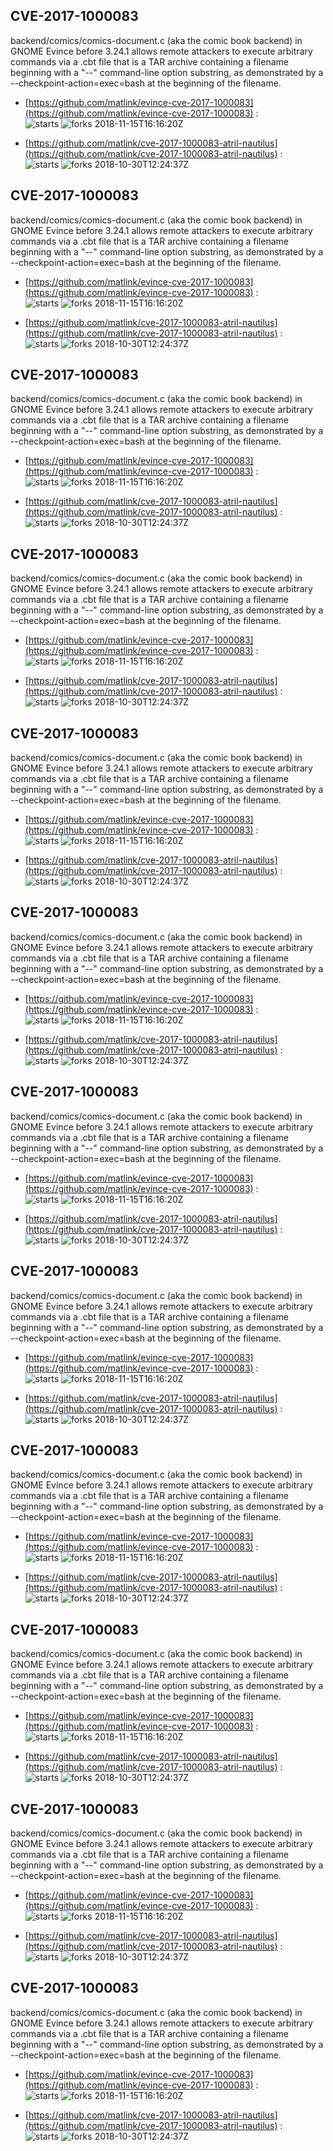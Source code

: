 ## CVE-2017-1000083
 backend/comics/comics-document.c (aka the comic book backend) in GNOME Evince before 3.24.1 allows remote attackers to execute arbitrary commands via a .cbt file that is a TAR archive containing a filename beginning with a "--" command-line option substring, as demonstrated by a --checkpoint-action=exec=bash at the beginning of the filename.

- [https://github.com/matlink/evince-cve-2017-1000083](https://github.com/matlink/evince-cve-2017-1000083) :  
![starts](https://img.shields.io/github/stars/matlink/evince-cve-2017-1000083.svg) 
![forks](https://img.shields.io/github/forks/matlink/evince-cve-2017-1000083.svg) 
2018-11-15T16:16:20Z

- [https://github.com/matlink/cve-2017-1000083-atril-nautilus](https://github.com/matlink/cve-2017-1000083-atril-nautilus) :  
![starts](https://img.shields.io/github/stars/matlink/cve-2017-1000083-atril-nautilus.svg) 
![forks](https://img.shields.io/github/forks/matlink/cve-2017-1000083-atril-nautilus.svg) 
2018-10-30T12:24:37Z

## CVE-2017-1000083
 backend/comics/comics-document.c (aka the comic book backend) in GNOME Evince before 3.24.1 allows remote attackers to execute arbitrary commands via a .cbt file that is a TAR archive containing a filename beginning with a "--" command-line option substring, as demonstrated by a --checkpoint-action=exec=bash at the beginning of the filename.

- [https://github.com/matlink/evince-cve-2017-1000083](https://github.com/matlink/evince-cve-2017-1000083) :  
![starts](https://img.shields.io/github/stars/matlink/evince-cve-2017-1000083.svg) 
![forks](https://img.shields.io/github/forks/matlink/evince-cve-2017-1000083.svg) 
2018-11-15T16:16:20Z

- [https://github.com/matlink/cve-2017-1000083-atril-nautilus](https://github.com/matlink/cve-2017-1000083-atril-nautilus) :  
![starts](https://img.shields.io/github/stars/matlink/cve-2017-1000083-atril-nautilus.svg) 
![forks](https://img.shields.io/github/forks/matlink/cve-2017-1000083-atril-nautilus.svg) 
2018-10-30T12:24:37Z

## CVE-2017-1000083
 backend/comics/comics-document.c (aka the comic book backend) in GNOME Evince before 3.24.1 allows remote attackers to execute arbitrary commands via a .cbt file that is a TAR archive containing a filename beginning with a "--" command-line option substring, as demonstrated by a --checkpoint-action=exec=bash at the beginning of the filename.

- [https://github.com/matlink/evince-cve-2017-1000083](https://github.com/matlink/evince-cve-2017-1000083) :  
![starts](https://img.shields.io/github/stars/matlink/evince-cve-2017-1000083.svg) 
![forks](https://img.shields.io/github/forks/matlink/evince-cve-2017-1000083.svg) 
2018-11-15T16:16:20Z

- [https://github.com/matlink/cve-2017-1000083-atril-nautilus](https://github.com/matlink/cve-2017-1000083-atril-nautilus) :  
![starts](https://img.shields.io/github/stars/matlink/cve-2017-1000083-atril-nautilus.svg) 
![forks](https://img.shields.io/github/forks/matlink/cve-2017-1000083-atril-nautilus.svg) 
2018-10-30T12:24:37Z

## CVE-2017-1000083
 backend/comics/comics-document.c (aka the comic book backend) in GNOME Evince before 3.24.1 allows remote attackers to execute arbitrary commands via a .cbt file that is a TAR archive containing a filename beginning with a "--" command-line option substring, as demonstrated by a --checkpoint-action=exec=bash at the beginning of the filename.

- [https://github.com/matlink/evince-cve-2017-1000083](https://github.com/matlink/evince-cve-2017-1000083) :  
![starts](https://img.shields.io/github/stars/matlink/evince-cve-2017-1000083.svg) 
![forks](https://img.shields.io/github/forks/matlink/evince-cve-2017-1000083.svg) 
2018-11-15T16:16:20Z

- [https://github.com/matlink/cve-2017-1000083-atril-nautilus](https://github.com/matlink/cve-2017-1000083-atril-nautilus) :  
![starts](https://img.shields.io/github/stars/matlink/cve-2017-1000083-atril-nautilus.svg) 
![forks](https://img.shields.io/github/forks/matlink/cve-2017-1000083-atril-nautilus.svg) 
2018-10-30T12:24:37Z

## CVE-2017-1000083
 backend/comics/comics-document.c (aka the comic book backend) in GNOME Evince before 3.24.1 allows remote attackers to execute arbitrary commands via a .cbt file that is a TAR archive containing a filename beginning with a "--" command-line option substring, as demonstrated by a --checkpoint-action=exec=bash at the beginning of the filename.

- [https://github.com/matlink/evince-cve-2017-1000083](https://github.com/matlink/evince-cve-2017-1000083) :  
![starts](https://img.shields.io/github/stars/matlink/evince-cve-2017-1000083.svg) 
![forks](https://img.shields.io/github/forks/matlink/evince-cve-2017-1000083.svg) 
2018-11-15T16:16:20Z

- [https://github.com/matlink/cve-2017-1000083-atril-nautilus](https://github.com/matlink/cve-2017-1000083-atril-nautilus) :  
![starts](https://img.shields.io/github/stars/matlink/cve-2017-1000083-atril-nautilus.svg) 
![forks](https://img.shields.io/github/forks/matlink/cve-2017-1000083-atril-nautilus.svg) 
2018-10-30T12:24:37Z

## CVE-2017-1000083
 backend/comics/comics-document.c (aka the comic book backend) in GNOME Evince before 3.24.1 allows remote attackers to execute arbitrary commands via a .cbt file that is a TAR archive containing a filename beginning with a "--" command-line option substring, as demonstrated by a --checkpoint-action=exec=bash at the beginning of the filename.

- [https://github.com/matlink/evince-cve-2017-1000083](https://github.com/matlink/evince-cve-2017-1000083) :  
![starts](https://img.shields.io/github/stars/matlink/evince-cve-2017-1000083.svg) 
![forks](https://img.shields.io/github/forks/matlink/evince-cve-2017-1000083.svg) 
2018-11-15T16:16:20Z

- [https://github.com/matlink/cve-2017-1000083-atril-nautilus](https://github.com/matlink/cve-2017-1000083-atril-nautilus) :  
![starts](https://img.shields.io/github/stars/matlink/cve-2017-1000083-atril-nautilus.svg) 
![forks](https://img.shields.io/github/forks/matlink/cve-2017-1000083-atril-nautilus.svg) 
2018-10-30T12:24:37Z

## CVE-2017-1000083
 backend/comics/comics-document.c (aka the comic book backend) in GNOME Evince before 3.24.1 allows remote attackers to execute arbitrary commands via a .cbt file that is a TAR archive containing a filename beginning with a "--" command-line option substring, as demonstrated by a --checkpoint-action=exec=bash at the beginning of the filename.

- [https://github.com/matlink/evince-cve-2017-1000083](https://github.com/matlink/evince-cve-2017-1000083) :  
![starts](https://img.shields.io/github/stars/matlink/evince-cve-2017-1000083.svg) 
![forks](https://img.shields.io/github/forks/matlink/evince-cve-2017-1000083.svg) 
2018-11-15T16:16:20Z

- [https://github.com/matlink/cve-2017-1000083-atril-nautilus](https://github.com/matlink/cve-2017-1000083-atril-nautilus) :  
![starts](https://img.shields.io/github/stars/matlink/cve-2017-1000083-atril-nautilus.svg) 
![forks](https://img.shields.io/github/forks/matlink/cve-2017-1000083-atril-nautilus.svg) 
2018-10-30T12:24:37Z

## CVE-2017-1000083
 backend/comics/comics-document.c (aka the comic book backend) in GNOME Evince before 3.24.1 allows remote attackers to execute arbitrary commands via a .cbt file that is a TAR archive containing a filename beginning with a "--" command-line option substring, as demonstrated by a --checkpoint-action=exec=bash at the beginning of the filename.

- [https://github.com/matlink/evince-cve-2017-1000083](https://github.com/matlink/evince-cve-2017-1000083) :  
![starts](https://img.shields.io/github/stars/matlink/evince-cve-2017-1000083.svg) 
![forks](https://img.shields.io/github/forks/matlink/evince-cve-2017-1000083.svg) 
2018-11-15T16:16:20Z

- [https://github.com/matlink/cve-2017-1000083-atril-nautilus](https://github.com/matlink/cve-2017-1000083-atril-nautilus) :  
![starts](https://img.shields.io/github/stars/matlink/cve-2017-1000083-atril-nautilus.svg) 
![forks](https://img.shields.io/github/forks/matlink/cve-2017-1000083-atril-nautilus.svg) 
2018-10-30T12:24:37Z

## CVE-2017-1000083
 backend/comics/comics-document.c (aka the comic book backend) in GNOME Evince before 3.24.1 allows remote attackers to execute arbitrary commands via a .cbt file that is a TAR archive containing a filename beginning with a "--" command-line option substring, as demonstrated by a --checkpoint-action=exec=bash at the beginning of the filename.

- [https://github.com/matlink/evince-cve-2017-1000083](https://github.com/matlink/evince-cve-2017-1000083) :  
![starts](https://img.shields.io/github/stars/matlink/evince-cve-2017-1000083.svg) 
![forks](https://img.shields.io/github/forks/matlink/evince-cve-2017-1000083.svg) 
2018-11-15T16:16:20Z

- [https://github.com/matlink/cve-2017-1000083-atril-nautilus](https://github.com/matlink/cve-2017-1000083-atril-nautilus) :  
![starts](https://img.shields.io/github/stars/matlink/cve-2017-1000083-atril-nautilus.svg) 
![forks](https://img.shields.io/github/forks/matlink/cve-2017-1000083-atril-nautilus.svg) 
2018-10-30T12:24:37Z

## CVE-2017-1000083
 backend/comics/comics-document.c (aka the comic book backend) in GNOME Evince before 3.24.1 allows remote attackers to execute arbitrary commands via a .cbt file that is a TAR archive containing a filename beginning with a "--" command-line option substring, as demonstrated by a --checkpoint-action=exec=bash at the beginning of the filename.

- [https://github.com/matlink/evince-cve-2017-1000083](https://github.com/matlink/evince-cve-2017-1000083) :  
![starts](https://img.shields.io/github/stars/matlink/evince-cve-2017-1000083.svg) 
![forks](https://img.shields.io/github/forks/matlink/evince-cve-2017-1000083.svg) 
2018-11-15T16:16:20Z

- [https://github.com/matlink/cve-2017-1000083-atril-nautilus](https://github.com/matlink/cve-2017-1000083-atril-nautilus) :  
![starts](https://img.shields.io/github/stars/matlink/cve-2017-1000083-atril-nautilus.svg) 
![forks](https://img.shields.io/github/forks/matlink/cve-2017-1000083-atril-nautilus.svg) 
2018-10-30T12:24:37Z

## CVE-2017-1000083
 backend/comics/comics-document.c (aka the comic book backend) in GNOME Evince before 3.24.1 allows remote attackers to execute arbitrary commands via a .cbt file that is a TAR archive containing a filename beginning with a "--" command-line option substring, as demonstrated by a --checkpoint-action=exec=bash at the beginning of the filename.

- [https://github.com/matlink/evince-cve-2017-1000083](https://github.com/matlink/evince-cve-2017-1000083) :  
![starts](https://img.shields.io/github/stars/matlink/evince-cve-2017-1000083.svg) 
![forks](https://img.shields.io/github/forks/matlink/evince-cve-2017-1000083.svg) 
2018-11-15T16:16:20Z

- [https://github.com/matlink/cve-2017-1000083-atril-nautilus](https://github.com/matlink/cve-2017-1000083-atril-nautilus) :  
![starts](https://img.shields.io/github/stars/matlink/cve-2017-1000083-atril-nautilus.svg) 
![forks](https://img.shields.io/github/forks/matlink/cve-2017-1000083-atril-nautilus.svg) 
2018-10-30T12:24:37Z

## CVE-2017-1000083
 backend/comics/comics-document.c (aka the comic book backend) in GNOME Evince before 3.24.1 allows remote attackers to execute arbitrary commands via a .cbt file that is a TAR archive containing a filename beginning with a "--" command-line option substring, as demonstrated by a --checkpoint-action=exec=bash at the beginning of the filename.

- [https://github.com/matlink/evince-cve-2017-1000083](https://github.com/matlink/evince-cve-2017-1000083) :  
![starts](https://img.shields.io/github/stars/matlink/evince-cve-2017-1000083.svg) 
![forks](https://img.shields.io/github/forks/matlink/evince-cve-2017-1000083.svg) 
2018-11-15T16:16:20Z

- [https://github.com/matlink/cve-2017-1000083-atril-nautilus](https://github.com/matlink/cve-2017-1000083-atril-nautilus) :  
![starts](https://img.shields.io/github/stars/matlink/cve-2017-1000083-atril-nautilus.svg) 
![forks](https://img.shields.io/github/forks/matlink/cve-2017-1000083-atril-nautilus.svg) 
2018-10-30T12:24:37Z

